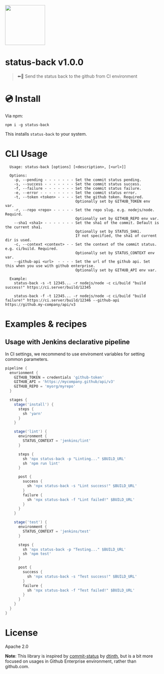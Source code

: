 <img width="130" src="http://techblog.recruit-lifestyle.co.jp/status-back/media/status-back-logo.svg" />

# status-back v1.0.0

> :arrow_left::large_blue_circle: Send the status back to the github from CI environment

# :cd: Install

Via npm:

    npm i -g status-back

This installs `status-back` to your system.

# CLI Usage

```
  Usage: status-back [options] [<description>, [<url>]]

  Options:
    -p, --pending - - - - - - - Set the commit status pending.
    -s, --success - - - - - - - Set the commit status success.
    -f, --failure - - - - - - - Set the commit status failure.
    -e, --error - - - - - - - - Set the commit status error.
    -t, --token <token> - - - - Set the github token. Required.
                                Optionally set by GITHUB_TOKEN env var.
    -r, --repo <repo> - - - - - Set the repo slug. e.g. nodejs/node. Requird.
                                Optionally set by GITHUB_REPO env var.
    --sha1 <sha1> - - - - - - - Set the sha1 of the commit. Default is the current sha1.
                                Optionally set by STATUS_SHA1.
                                If not specified, the sha1 of current dir is used.
    -c, --context <context> - - Set the context of the commit status. e.g. ci/build. Required.
                                Optionally set by STATUS_CONTEXT env var.
    --github-api <url>  - - - - Set the url of the github api. Set this when you use with github enterprise.
                                Optionally set by GITHUB_API env var.

  Example:
    status-back -s -t 12345... -r nodejs/node -c ci/build "build success!" https://ci.server/build/12345

    status-back -f -t 12345... -r nodejs/node -c ci/build "build failure!" https://ci.server/build/12346 --github-api https://github.my-company/api/v3
```

# Examples & recipes

## Usage with Jenkins declarative pipeline

In CI settings, we recommend to use enviroment variables for setting common parameters.

```groovy
pipeline {
  envrionment {
    GITHUB_TOKEN = credentials 'github-token'
    GITHUB_API = 'https://mycompany.github/api/v3'
    GITHUB_REPO = 'myorg/myrepo'
  }

  stages {
    stage('install') {
      steps {
        sh 'yarn'
      }
    }

    stage('lint') {
      environment {
        STATUS_CONTEXT = 'jenkins/lint'
      }

      steps {
        sh 'npx status-back -p "Linting..." $BUILD_URL'
        sh 'npm run lint'
      }

      post {
        success {
          sh 'npx status-back -s "Lint success!" $BUILD_URL'
        }
        failure {
          sh 'npx status-back -f "Lint failed!" $BUILD_URL'
        }
      }
    }

    stage('test') {
      environment {
        STATUS_CONTEXT = 'jenkins/test'
      }

      steps {
        sh 'npx status-back -p "Testing..." $BUILD_URL'
        sh 'npm test'
      }

      post {
        success {
          sh 'npx status-back -s "Test success!" $BUILD_URL'
        }
        failure {
          sh 'npx status-back -f "Test failed!" $BUILD_URL'
        }
      }
    }
  }
}
```

# License

Apache 2.0

**Note**: This library is inspired by [commit-status][] by [dtinth][], but is a bit more focused on usages in Github Enterprise environment, rather than github.com.

[commit-status]: https://www.npmjs.com/package/commit-status
[dtinth]: https://github.com/dtinth

